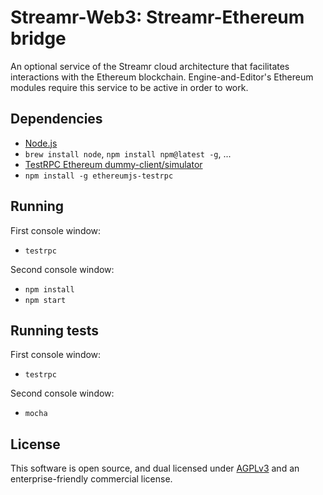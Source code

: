 # Streamr-Web3: Streamr-Ethereum bridge
An optional service of the Streamr cloud architecture that facilitates interactions with the Ethereum blockchain. Engine-and-Editor's Ethereum modules require this service to be active in order to work.

## Dependencies

* [Node.js](https://docs.npmjs.com/getting-started/installing-node)
 * `brew install node`, `npm install npm@latest -g`, ...
* [TestRPC Ethereum dummy-client/simulator](https://github.com/ethereumjs/testrpc)
 * `npm install -g ethereumjs-testrpc`
 
## Running

First console window:
* `testrpc`

Second console window:
* `npm install`
* `npm start`

## Running tests

First console window:
* `testrpc`

Second console window:
* `mocha`

## License

This software is open source, and dual licensed under [AGPLv3](https://www.gnu.org/licenses/agpl.html) and an enterprise-friendly commercial license.
